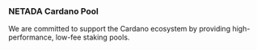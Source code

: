 ### NETADA Cardano Pool

We are committed to support the Cardano ecosystem by providing high-performance, low-fee staking pools. 
